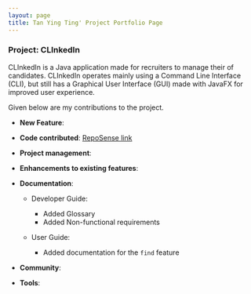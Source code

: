 ```yaml
---
layout: page
title: Tan Ying Ting' Project Portfolio Page
---
```


### Project: CLInkedIn

CLInkedIn is a Java application made for recruiters to manage their of candidates.
CLInkedIn operates mainly using a Command Line Interface (CLI), but still has a Graphical User Interface (GUI) made with JavaFX for improved user experience.

Given below are my contributions to the project.

* **New Feature**:


* **Code contributed**: [RepoSense link](https://nus-cs2103-ay2223s1.github.io/tp-dashboard/?search=ytingtan&breakdown=true)


* **Project management**:


* **Enhancements to existing features**:


* **Documentation**:
    * Developer Guide:
        - Added Glossary
        - Added Non-functional requirements

    * User Guide:
        - Added documentation for the `find` feature

* **Community**:


* **Tools**:
